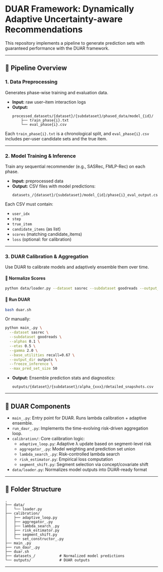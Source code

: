 

# DUAR Framework: Dynamically Adaptive Uncertainty-aware Recommendations

This repository implements a pipeline to generate prediction sets with guaranteed performance with the DUAR framework.

---

## 🔁 Pipeline Overview

### 1. **Data Preprocessing**
Generates phase-wise training and evaluation data.

- **Input:** raw user–item interaction logs  
- **Output:**  
  ```
  processed_datasets/{dataset}/{subdataset}/phased_data/model_{id}/
      ├── train_phase{i}.txt
      └── eval_phase{i}.csv
  ```

Each `train_phase{i}.txt` is a chronological split, and `eval_phase{i}.csv` includes per-user candidate sets and the true item.

---

### 2. **Model Training & Inference**
Train any sequential recommender (e.g., SASRec, FMLP-Rec) on each phase.

- **Input:** preprocessed data  
- **Output:** CSV files with model predictions:
  ```
  datasets_/{dataset}/{subdataset}/model_{id}/phase{i}_eval_output.csv
  ```

Each CSV must contain:
- `user_idx`
- `step`
- `true_item`
- `candidate_items` (as list)
- `scores` (matching candidate_items)
- `loss` (optional: for calibration)

---

### 3. **DUAR Calibration & Aggregation**
Use DUAR to calibrate models and adaptively ensemble them over time.

#### 🧹 Normalize Scores
```bash
python data/loader.py --dataset sasrec --subdataset goodreads --output_root datasets_
```

#### 🚀 Run DUAR
```bash
bash duar.sh
```

Or manually:
```bash
python main_.py \
  --dataset sasrec \
  --subdataset goodreads \
  --alphas 0.1 \
  --etas 0.5 \
  --gamma 2.0 \
  --base_utilities recall=0.67 \
  --output_dir outputs \
  --freeze_inference \
  --max_pred_set_size 50
```

- **Output:** Ensemble prediction stats and diagnostics:
  ```
  outputs/{dataset}/{subdataset}/alpha_{xxx}/detailed_snapshots.csv
  ```

---

## 🧠 DUAR Components

- `main_.py`: Entry point for DUAR. Runs lambda calibration + adaptive ensemble.
- `run_daur_.py`: Implements the time-evolving risk-driven aggregation loop.
- `calibration/`: Core calibration logic:
  - `adaptive_loop.py`: Adaptive λ update based on segment-level risk
  - `aggregator_.py`: Model weighting and prediction set union
  - `lambda_search_.py`: Risk-controlled lambda search
  - `risk_estimator.py`: Empirical loss computation
  - `segment_shift.py`: Segment selection via concept/covariate shift
- `data/loader.py`: Normalizes model outputs into DUAR-ready format

---

## 📂 Folder Structure

```
.
├── data/
│   └── loader.py
├── calibration/
│   ├── adaptive_loop.py
│   ├── aggregator_.py
│   ├── lambda_search_.py
│   ├── risk_estimator.py
│   ├── segment_shift.py
│   └── set_constructor_.py
├── main_.py
├── run_daur_.py
├── duar.sh
├── datasets_/           # Normalized model predictions
└── outputs/             # DUAR outputs
```

---

